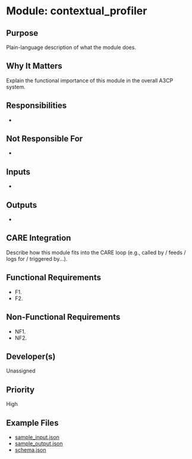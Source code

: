 # Module: contextual_profiler

## Purpose
Plain-language description of what the module does.

## Why It Matters
Explain the functional importance of this module in the overall A3CP system.

## Responsibilities
-

## Not Responsible For
-

## Inputs
-

## Outputs
-

## CARE Integration
Describe how this module fits into the CARE loop (e.g., called by / feeds / logs for / triggered by...).

## Functional Requirements
- F1.
- F2.

## Non-Functional Requirements
- NF1.
- NF2.

## Developer(s)
Unassigned

## Priority
High

## Example Files
- [sample_input.json](./sample_input.json)
- [sample_output.json](./sample_output.json)
- [schema.json](./schema.json)

